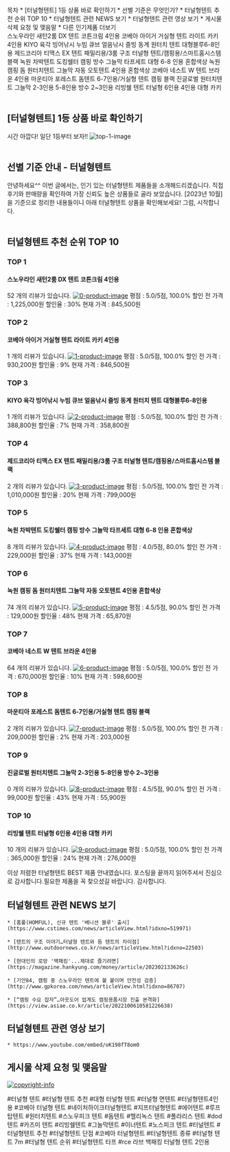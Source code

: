 

목차
    * [터널형텐트] 1등 상품 바로 확인하기
    * 선별 기준은 무엇인가?
    * 터널형텐트 추천 순위 TOP 10
    * 터널형텐트 관련 NEWS 보기
    * 터널형텐트 관련 영상 보기
    * 게시물 삭제 요청 및 맺음말
    * 다른 인기제품 더보기
<br >
스노우라인 새턴2룸 DX 텐트 코튼크림 4인용 코베아 아이거 거실형 텐트 라이트 카키 4인용 KIYO 육각 빙어낚시 누빔 큐브 얼음낚시 즐빙 동계 원터치 텐트 대형블루6-8인용 제드코리아 티맥스 EX 텐트 패밀리용/3룸 구조 터널형 텐트/캠핑용/스마트홈시스템 블랙 녹원 차박텐트 도킹쉘터 캠핑 방수 그늘막 타프세트 대형 6-8 인용 혼합색상 녹원 캠핑 돔 원터치텐트 그늘막 자동 오토텐트 4인용 혼합색상 코베아 네스트 W 텐트 브라운 4인용 마운티아 포레스트 돔텐트 6-7인용/거실형 텐트 캠핑 블랙 진글로벌 원터치텐트 그늘막 2-3인용 5-8인용 방수 2~3인용 리빙쉘 텐트 터널형 6인용 4인용 대형 카키
<br >
<br >
## [터널형텐트] 1등 상품 바로 확인하기
시간 아깝다! 일단 1등부터 보자!!
![top-1-image](https://thumbnail10.coupangcdn.com/thumbnails/remote/230x230ex/image/retail/images/476532041257080-6085cc66-c7cd-481f-8c17-75c70b5145ec.jpg)
<br >
<br >
## 선별 기준 안내 - 터널형텐트
안녕하세요^^
이번 글에서는, 인기 있는 터널형텐트 제품들을 소개해드리겠습니다.
직접 후기와 판매량을 확인하여 가장 신뢰도 높은 상품들로 골라 보았습니다.
[2023년 10월]을 기준으로 정리한 내용들이니 아래 터널형텐트 상품을 확인해보세요!
그럼, 시작합니다.
<br >
<br >
## 터널형텐트 추천 순위 TOP 10
### TOP 1
#### 스노우라인 새턴2룸 DX 텐트 코튼크림 4인용
52 개의 리뷰가 있습니다.
[![0-product-image](https://thumbnail10.coupangcdn.com/thumbnails/remote/230x230ex/image/retail/images/476532041257080-6085cc66-c7cd-481f-8c17-75c70b5145ec.jpg)](https://www.coupang.com/vp/products/6616813791?itemId=14941248294&vendorItemId=82165779254)
평점 : 5.0/5점, 100.0%
할인 전 가격 : 1,225,000원
할인율 : 30%
현재 가격 : 845,500원

### TOP 2
#### 코베아 아이거 거실형 텐트 라이트 카키 4인용
1 개의 리뷰가 있습니다.
[![1-product-image](https://thumbnail8.coupangcdn.com/thumbnails/remote/230x230ex/image/vendor_inventory/f94a/afa4ad5efea9cd959521f34bed6907ba5c6a867b0d6ec7c53405dcbaadf0.jpg)](https://www.coupang.com/vp/products/7292067197?itemId=18640360583&vendorItemId=87333497825)
평점 : 5.0/5점, 100.0%
할인 전 가격 : 930,200원
할인율 : 9%
현재 가격 : 846,500원

### TOP 3
#### KIYO 육각 빙어낚시 누빔 큐브 얼음낚시 즐빙 동계 원터치 텐트 대형블루6-8인용
1 개의 리뷰가 있습니다.
[![2-product-image](https://thumbnail9.coupangcdn.com/thumbnails/remote/230x230ex/image/vendor_inventory/3a5e/e3d81b9047f70ec96fbf59845f60a2e8095e9f64d8a9bf81590985f2d681.png)](https://www.coupang.com/vp/products/7574301106?itemId=19981669704&vendorItemId=87079905992&sourceType=srp_product_ads&clickEventId=f3bef8a0-678e-11ee-8485-68341893f54c&korePlacement=15&koreSubPlacement=3&clickEventId=f3bef8a0-678e-11ee-8485-68341893f54c&korePlacement=15&koreSubPlacement=3)
평점 : 5.0/5점, 100.0%
할인 전 가격 : 388,800원
할인율 : 7%
현재 가격 : 358,800원

### TOP 4
#### 제드코리아 티맥스 EX 텐트 패밀리용/3룸 구조 터널형 텐트/캠핑용/스마트홈시스템 블랙
2 개의 리뷰가 있습니다.
[![3-product-image](https://thumbnail9.coupangcdn.com/thumbnails/remote/230x230ex/image/vendor_inventory/d816/3d17a1aa6a91d2a57080f23b438a370ceb164203c2a2999b17f0d77d9631.jpg)](https://www.coupang.com/vp/products/6812184037?itemId=16118908436&vendorItemId=83315772041)
평점 : 5.0/5점, 100.0%
할인 전 가격 : 1,010,000원
할인율 : 20%
현재 가격 : 799,000원

### TOP 5
#### 녹원 차박텐트 도킹쉘터 캠핑 방수 그늘막 타프세트 대형 6-8 인용 혼합색상
8 개의 리뷰가 있습니다.
[![4-product-image](https://thumbnail10.coupangcdn.com/thumbnails/remote/230x230ex/image/vendor_inventory/6828/ccff0e2deee2816a5f56bee19e063050178d553e59aeb09aa49fb5fbe3e9.jpg)](https://www.coupang.com/vp/products/7506274788?itemId=19658890413&vendorItemId=86764708617&sourceType=srp_product_ads&clickEventId=f3bf1fb0-678e-11ee-9f7b-b4a26b7cff4c&korePlacement=15&koreSubPlacement=5&clickEventId=f3bf1fb0-678e-11ee-9f7b-b4a26b7cff4c&korePlacement=15&koreSubPlacement=5)
평점 : 4.0/5점, 80.0%
할인 전 가격 : 229,000원
할인율 : 37%
현재 가격 : 143,000원

### TOP 6
#### 녹원 캠핑 돔 원터치텐트 그늘막 자동 오토텐트 4인용 혼합색상
74 개의 리뷰가 있습니다.
[![5-product-image](https://thumbnail10.coupangcdn.com/thumbnails/remote/230x230ex/image/vendor_inventory/70dd/91125a21764b3317b21723c7fc427e4e555447dd1745d6191119ac2e8bb6.jpg)](https://www.coupang.com/vp/products/7345481743?itemId=18889749222&vendorItemId=86576929150&sourceType=srp_product_ads&clickEventId=f3bf1fb0-678e-11ee-ac0d-03565d2fe8ee&korePlacement=15&koreSubPlacement=6&clickEventId=f3bf1fb0-678e-11ee-ac0d-03565d2fe8ee&korePlacement=15&koreSubPlacement=6)
평점 : 4.5/5점, 90.0%
할인 전 가격 : 129,000원
할인율 : 48%
현재 가격 : 65,870원

### TOP 7
#### 코베아 네스트 W 텐트 브라운 4인용
64 개의 리뷰가 있습니다.
[![6-product-image](https://thumbnail10.coupangcdn.com/thumbnails/remote/230x230ex/image/retail/images/2023/03/27/18/5/d6c8d09f-3af0-4ee3-892f-fa710a68a33e.png)](https://www.coupang.com/vp/products/7225906755?itemId=18322913229&vendorItemId=85467632224)
평점 : 5.0/5점, 100.0%
할인 전 가격 : 670,000원
할인율 : 10%
현재 가격 : 598,600원

### TOP 8
#### 마운티아 포레스트 돔텐트 6-7인용/거실형 텐트 캠핑 블랙
2 개의 리뷰가 있습니다.
[![7-product-image](https://thumbnail9.coupangcdn.com/thumbnails/remote/230x230ex/image/vendor_inventory/5e76/c05f100377f345872c4a5a1f1ec2f1a79239e359c5460c4563c5f64e6eeb.jpg)](https://www.coupang.com/vp/products/7549428513?itemId=19864105431&vendorItemId=86964977654)
평점 : 5.0/5점, 100.0%
할인 전 가격 : 209,000원
할인율 : 2%
현재 가격 : 203,000원

### TOP 9
#### 진글로벌 원터치텐트 그늘막 2-3인용 5-8인용 방수 2~3인용
0 개의 리뷰가 있습니다.
[![8-product-image](https://thumbnail10.coupangcdn.com/thumbnails/remote/230x230ex/image/vendor_inventory/e444/16658dfccc3c5a44128e1362426f1ea991f028e68c2130be357c341104e7.jpg)](https://www.coupang.com/vp/products/7637074378?itemId=20282031156&vendorItemId=87368563423&sourceType=srp_product_ads&clickEventId=f3bf1fb0-678e-11ee-afd4-e585f716bc06&korePlacement=15&koreSubPlacement=9&clickEventId=f3bf1fb0-678e-11ee-afd4-e585f716bc06&korePlacement=15&koreSubPlacement=9)
평점 : 4.5/5점, 90.0%
할인 전 가격 : 99,000원
할인율 : 43%
현재 가격 : 55,900원

### TOP 10
#### 리빙쉘 텐트 터널형 6인용 4인용 대형 카키
10 개의 리뷰가 있습니다.
[![9-product-image](https://thumbnail8.coupangcdn.com/thumbnails/remote/230x230ex/image/vendor_inventory/b00f/9bfe76d75f4a923142f429bd684ea14ae053884f46297a4ab87d15200e17.png)](https://www.coupang.com/vp/products/7535440529?itemId=19796247679&vendorItemId=86898707309)
평점 : 5.0/5점, 100.0%
할인 전 가격 : 365,000원
할인율 : 24%
현재 가격 : 276,000원

이상 저렴한 터널형텐트 BEST 제품 안내였습니다.
포스팅을 끝까지 읽어주셔서 진심으로 감사합니다.필요한 제품을 꼭 찾으셨길 바랍니다. 감사합니다.
## 터널형텐트 관련 NEWS 보기
    * [홈풀(HOMFUL), 신규 텐트 '베니션 블루' 출시](https://www.cstimes.com/news/articleView.html?idxno=519971)

    * [텐트의 구조 이야기…터널형 텐트와 돔 텐트의 차이점](http://www.outdoornews.co.kr/news/articleView.html?idxno=22503)

    * [현대인의 로망 '백패킹'...제대로 즐기려면](https://magazine.hankyung.com/money/article/202302133626c)

    * [기안84, 캠핑 중 스노우라인 텐트에 불 붙이며 안전성 검증](http://www.gpkorea.com/news/articleView.html?idxno=86707)

    * [“캠핑 수요 잡자”…아웃도어 업계도 캠핑용품시장 진출 본격화](https://view.asiae.co.kr/article/2022100610581226638)

## 터널형텐트 관련 영상 보기
    * https://www.youtube.com/embed/oK198fT8om0

## 게시물 삭제 요청 및 맺음말
[![copyright-info](https://drive.google.com/uc?export=view&id=1rrDvgRFtniZUJzEze3RxH9UM_5iJu73n)](https://forms.gle/N6M96xkpbghg1zq16)

#터널형 텐트 #터널형 텐트 추천 #대형 터널형 텐트 #터널형 면텐트 #터널형텐트4인용 #코베아 터널형 텐트 #네이처하이크터널형텐트 #지프터널형텐트 #에어텐트 #루프탑텐트 #원터치텐트 #스노우피크 텐트 #돔텐트 #헬리녹스 텐트 #폴라리스 텐트 #dod 텐트 #카즈미 텐트 #리빙쉘텐트 #그늘막텐트 #이너텐트 #노스피크 텐트 #터널텐트 #터널형텐트 추천 #터널형텐트 단점 #코베아 터널형텐트 #터널형텐트 종류 #터널형 텐트 7m #터널형 텐트 순위 #터널형텐트 타프 #rce 라브 백패킹 터널형 텐트 2인용
